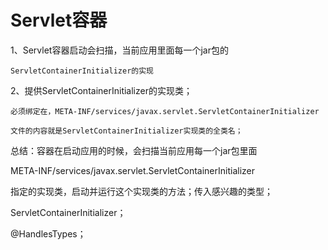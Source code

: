 # Servlet容器

1、Servlet容器启动会扫描，当前应用里面每一个jar包的

	ServletContainerInitializer的实现
	
2、提供ServletContainerInitializer的实现类；

	必须绑定在，META-INF/services/javax.servlet.ServletContainerInitializer
	
	文件的内容就是ServletContainerInitializer实现类的全类名；

总结：容器在启动应用的时候，会扫描当前应用每一个jar包里面

META-INF/services/javax.servlet.ServletContainerInitializer

指定的实现类，启动并运行这个实现类的方法；传入感兴趣的类型；


ServletContainerInitializer；

@HandlesTypes；

